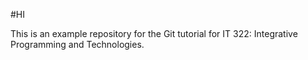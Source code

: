 #HI

This is an example repository for the Git tutorial 
for IT 322: Integrative Programming and Technologies.
